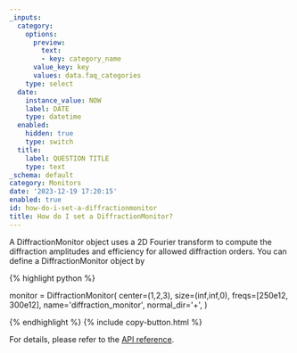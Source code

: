 ```yaml
---
_inputs:
  category:
    options:
      preview:
        text:
        - key: category_name
      value_key: key
      values: data.faq_categories
    type: select
  date:
    instance_value: NOW
    label: DATE
    type: datetime
  enabled:
    hidden: true
    type: switch
  title:
    label: QUESTION TITLE
    type: text
_schema: default
category: Monitors
date: '2023-12-19 17:20:15'
enabled: true
id: how-do-i-set-a-diffractionmonitor
title: How do I set a DiffractionMonitor?
---
```


A DiffractionMonitor object uses a 2D Fourier transform to compute the diffraction amplitudes and efficiency for allowed diffraction orders. You can define a DiffractionMonitor object by

<div markdown class="code-snippet">{% highlight python %}

monitor = DiffractionMonitor(
    center=(1,2,3),
    size=(inf,inf,0),
    freqs=[250e12, 300e12],
    name='diffraction_monitor',
    normal_dir='+',
    )

{% endhighlight %}
{% include copy-button.html %}
</div>

For details, please refer to the [API reference](https://docs.flexcompute.com/projects/tidy3d/en/stable/_autosummary/tidy3d.DiffractionMonitor.html).